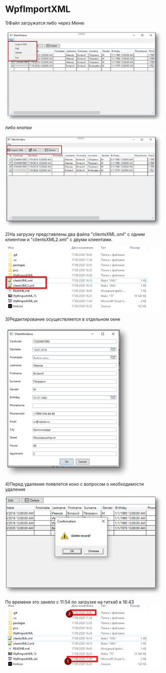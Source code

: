 # WpfImportXML
1)Файл загружатся либо через Меню

<img src="https://github.com/olegmedv/WpfImportXML/blob/master/pics/2020-09-17%2016_19_15-.png">

либо кнопки 

<img src="https://github.com/olegmedv/WpfImportXML/blob/master/pics/2020-09-17%2016_18_37-.png">

2)На загрузку представлены два файла "clientsXML.xml" с одним клиентом и "clientsXML2.xml" с двуми клиентами.

<img src="https://github.com/olegmedv/WpfImportXML/blob/master/pics/files.png">

3)Редактирование осуществляется в отдельном окне

<img src="https://github.com/olegmedv/WpfImportXML/blob/master/pics/2020-09-17%2016_29_56.png">

4)Перед удаление появлется коно с вопросом о необходимости удаления

<img src="https://github.com/olegmedv/WpfImportXML/blob/master/pics/2020-09-17%2016_32_24-.png">

По времени это заняло с 11:54 по загрузке на гитхаб в 16:43
<img src="https://github.com/olegmedv/WpfImportXML/blob/master/pics/time-.png">
